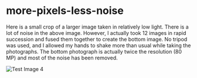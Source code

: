 # more-pixels-less-noise

Here is a small crop of a larger image taken in relatively low light. There is a lot of noise in the above image. However, I actually took 12 images in rapid succession and fused them together to create the bottom image. No tripod was used, and I allowed my hands to shake more than usual while taking the photographs. The bottom photograph is actually twice the resolution (80 MP) and most of the noise has been removed.


![Test Image 4](https://github.com/ricsonc/more-pixels-less-noise/blob/master/comparison.jpg?raw=true)

